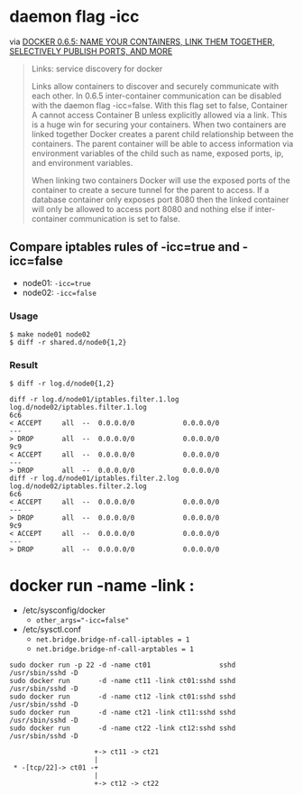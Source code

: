 # daemon flag -icc

via [DOCKER 0.6.5: NAME YOUR CONTAINERS, LINK THEM TOGETHER, SELECTIVELY PUBLISH PORTS, AND MORE](http://blog.docker.io/2013/10/docker-0-6-5-links-container-naming-advanced-port-redirects-host-integration/)

> Links: service discovery for docker
>
> Links allow containers to discover and securely communicate with each other. In 0.6.5 inter-container communication can be disabled with the daemon flag -icc=false. With this flag set to false, Container A cannot access Container B unless explicitly allowed via a link. This is a huge win for securing your containers. When two containers are linked together Docker creates a parent child relationship between the containers. The parent container will be able to access information via environment variables of the child such as name, exposed ports, ip, and environment variables.
>
> When linking two containers Docker will use the exposed ports of the container to create a secure tunnel for the parent to access. If a database container only exposes port 8080 then the linked container will only be allowed to access port 8080 and nothing else if inter-container communication is set to false.

## Compare iptables rules of -icc=true and -icc=false

+ node01: `-icc=true`
+ node02: `-icc=false`

### Usage

```
$ make node01 node02
$ diff -r shared.d/node0{1,2}
```

### Result

```
$ diff -r log.d/node0{1,2}
```

```
diff -r log.d/node01/iptables.filter.1.log log.d/node02/iptables.filter.1.log
6c6
< ACCEPT     all  --  0.0.0.0/0            0.0.0.0/0
---
> DROP       all  --  0.0.0.0/0            0.0.0.0/0
9c9
< ACCEPT     all  --  0.0.0.0/0            0.0.0.0/0
---
> DROP       all  --  0.0.0.0/0            0.0.0.0/0
diff -r log.d/node01/iptables.filter.2.log log.d/node02/iptables.filter.2.log
6c6
< ACCEPT     all  --  0.0.0.0/0            0.0.0.0/0
---
> DROP       all  --  0.0.0.0/0            0.0.0.0/0
9c9
< ACCEPT     all  --  0.0.0.0/0            0.0.0.0/0
---
> DROP       all  --  0.0.0.0/0            0.0.0.0/0
```

# docker run -name <name> -link <name>:<alias>

+ /etc/sysconfig/docker
   + `other_args="-icc=false"`
+ /etc/sysctl.conf
   + `net.bridge.bridge-nf-call-iptables = 1`
   + `net.bridge.bridge-nf-call-arptables = 1`

```
sudo docker run -p 22 -d -name ct01                 sshd /usr/sbin/sshd -D
sudo docker run       -d -name ct11 -link ct01:sshd sshd /usr/sbin/sshd -D
sudo docker run       -d -name ct12 -link ct01:sshd sshd /usr/sbin/sshd -D
sudo docker run       -d -name ct21 -link ct11:sshd sshd /usr/sbin/sshd -D
sudo docker run       -d -name ct22 -link ct12:sshd sshd /usr/sbin/sshd -D
```

```
                     +-> ct11 -> ct21
                     |
 * -[tcp/22]-> ct01 -+
                     |
                     +-> ct12 -> ct22
```
